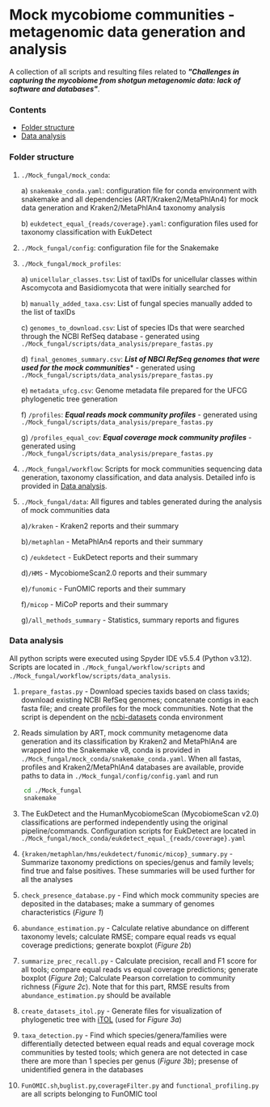 # Mock mycobiome communities - metagenomic data generation and analysis


A collection of all scripts and resulting files related to ***"Challenges in capturing the mycobiome from shotgun metagenomic data: lack of software and databases"***.  

### Contents
 
- [Folder structure](#folder-structure)
- [Data analysis](#data-analysis)

### Folder structure
1. `./Mock_fungal/mock_conda`: 
    
    a) `snakemake_conda.yaml`: configuration file for conda environment with snakemake and all dependencies (ART/Kraken2/MetaPhlAn4) for mock data generation and Kraken2/MetaPhlAn4 taxonomy analysis

    b) `eukdetect_equal_{reads/coverage}.yaml`: configuration files used for taxonomy classification with EukDetect
2. `./Mock_fungal/config`: configuration file for the Snakemake
3. `./Mock_fungal/mock_profiles`: 

    a) `unicellular_classes.tsv`: List of taxIDs for unicellular classes within Ascomycota and Basidiomycota that were initially searched for

    b) `manually_added_taxa.csv`: List of fungal species manually added to the list of taxIDs

    c) `genomes_to_download.csv`: List of species IDs that were searched through the NCBI RefSeq database - generated using `./Mock_fungal/scripts/data_analysis/prepare_fastas.py`

    d) `final_genomes_summary.csv`: ***List of NBCI RefSeq genomes that were used for the mock communities**** - generated using `./Mock_fungal/scripts/data_analysis/prepare_fastas.py`

    e) `metadata_ufcg.csv`: Genome metadata file prepared for the UFCG phylogenetic tree generation

    f) `/profiles`: ***Equal reads mock community profiles*** - generated using `./Mock_fungal/scripts/data_analysis/prepare_fastas.py`

    g) `/profiles_equal_cov`: ***Equal coverage mock community profiles*** - generated using `./Mock_fungal/scripts/data_analysis/prepare_fastas.py`

4. `./Mock_fungal/workflow`: Scripts for mock communities sequencing data generation, taxonomy classification, and data analysis. Detailed info is provided in [Data analysis](#data-analysis).

5. `./Mock_fungal/data`: All figures and tables generated during the analysis of mock communities data

    a)`/kraken` - Kraken2 reports and their summary

    b)`/metaphlan` - MetaPhlAn4 reports and their summary

    c) `/eukdetect` - EukDetect reports and their summary

    d)`/HMS` - MycobiomeScan2.0 reports and their summary

    e)`/funomic` - FunOMIC reports and their summary

    f)`/micop` - MiCoP reports and their summary

    g)`/all_methods_summary` - Statistics, summary reports and figures 


### Data analysis

All python scripts were executed using Spyder IDE v5.5.4 (Python v3.12). Scripts are located in `./Mock_fungal/workflow/scripts` and `./Mock_fungal/workflow/scripts/data_analysis`. 

1. `prepare_fastas.py` - Download species taxids based on class taxids; download existing NCBI RefSeq genomes; concatenate contigs in each fasta file; and create profiles for the mock communities. Note that the script is dependent on the [ncbi-datasets](https://github.com/ncbi/datasets) conda environment

2. Reads simulation by ART, mock community metagenome data generation and its classification by Kraken2 and MetaPhlAn4 are wrapped into the Snakemake v8, conda is provided in `./Mock_fungal/mock_conda/snakemake_conda.yaml`. When all fastas, profiles and Kraken2/MetaPhlAn4 databases are available, provide paths to data in `./Mock_fungal/config/config.yaml` and run 
```bash
    cd ./Mock_fungal
    snakemake
```

3. The EukDetect and the HumanMycobiomeScan (MycobiomeScan v2.0) classifications are performed independently using the original pipeline/commands. Configuration scripts for EukDetect are located in `./Mock_fungal/mock_conda/eukdetect_equal_{reads/coverage}.yaml`

4. `{kraken/metaphlan/hms/eukdetect/funomic/micop}_summary.py` - Summarize taxonomy predictions on species/genus and family levels; find true and false positives. These summaries will be used further for all the analyses

5. `check_presence_database.py` - Find which mock community species are deposited in the databases; make a summary of genomes characteristics (*Figure 1*)

6. `abundance_estimation.py` - Calculate relative abundance on different taxonomy levels; calculate RMSE; compare equal reads vs equal coverage predictions; generate boxplot (*Figure 2b*)

7. `summarize_prec_recall.py` - Calculate precision, recall and F1 score for all tools; compare equal reads vs equal coverage predictions; generate boxplot (*Figure 2a*); Calculate Pearson correlation to community richness (*Figure 2c*). Note that for this part, RMSE results from `abundance_estimation.py` should be available

8. `create_datasets_itol.py` - Generate files for visualization of phylogenetic tree with [iTOL](https://itol.embl.de) (used for *Figure 3a*)

9. `taxa_detection.py` - Find which species/genera/families were differentially detected between equal reads and equal coverage mock communities by tested tools; which genera are not detected in case there are more than 1 species per genus (*Figure 3b*); presense of unidentified genera in the databases

10. `FunOMIC.sh`,`buglist.py`,`coverageFilter.py` and `functional_profiling.py` are all scripts belonging to FunOMIC tool

